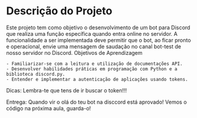 # Descrição do Projeto

Este projeto tem como objetivo o desenvolvimento de um bot para Discord que realiza uma função específica quando entra online no servidor. A funcionalidade a ser implementada deve permitir que o bot, ao ficar pronto e operacional, envie uma mensagem de saudação no canal bot-test de nosso servidor no Discord.
Objetivos de Aprendizagem

    - Familiarizar-se com a leitura e utilização de documentações API.
    - Desenvolver habilidades práticas em programação com Python e a biblioteca discord.py.
    - Entender e implementar a autenticação de aplicações usando tokens.

Dicas: Lembra-te que tens de ir buscar o token!!!

Entrega: Quando vir o olá do teu bot na disccord está aprovado! Vemos o código na próxima aula, guarda-o!
